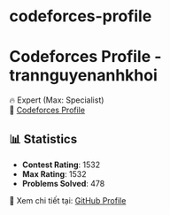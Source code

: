# codeforces-profile
# Codeforces Profile - trannguyenanhkhoi  
🔥 Expert (Max: Specialist)  
🔗 [Codeforces Profile](https://codeforces.com/profile/trannguyenanhkhoi)

## 📊 Statistics  
- **Contest Rating**: 1532 
- **Max Rating**: 1532 
- **Problems Solved**: 478

📌 Xem chi tiết tại: [GitHub Profile](https://github.com/trannguyenanhkhoi/codeforces-profile)
